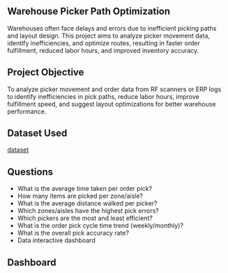 ## Warehouse Picker Path Optimization 
Warehouses often face delays and errors due to inefficient picking paths and layout design. This project aims to analyze picker movement data, identify inefficiencies, and optimize routes, resulting in faster order fulfillment, reduced labor hours, and improved inventory accuracy.
## Project Objective
To analyze picker movement and order data from RF scanners or ERP logs to identify inefficiencies in pick paths, reduce labor hours, improve fulfillment speed, and suggest layout optimizations for better warehouse performance.
## Dataset Used
<a href="https://github.com/lbrownjr75-glitch/Warehouse-Pick-Path/blob/main/Warehouse_PickPath_Optimization_Sample.xlsx">dataset<a/>
## Questions 
-	What is the average time taken per order pick?
-	How many items are picked per zone/aisle?
-	What is the average distance walked per picker?
-	Which zones/aisles have the highest pick errors?
-	Which pickers are the most and least efficient?
-	What is the order pick cycle time trend (weekly/monthly)?
-	What is the overall pick accuracy rate?
-	Data interactive dashboard
## Dashboard

